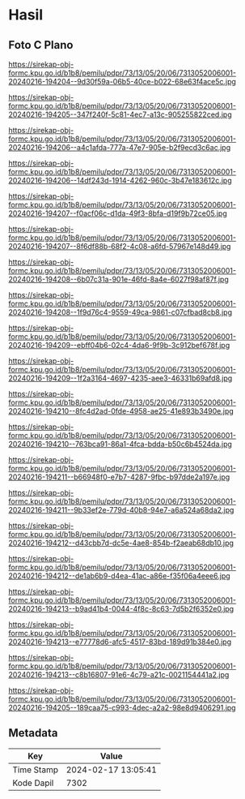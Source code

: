 # Hasil

## Foto C Plano

https://sirekap-obj-formc.kpu.go.id/b1b8/pemilu/pdpr/73/13/05/20/06/7313052006001-20240216-194204--9d30f59a-06b5-40ce-b022-68e63f4ace5c.jpg

https://sirekap-obj-formc.kpu.go.id/b1b8/pemilu/pdpr/73/13/05/20/06/7313052006001-20240216-194205--347f240f-5c81-4ec7-a13c-905255822ced.jpg

https://sirekap-obj-formc.kpu.go.id/b1b8/pemilu/pdpr/73/13/05/20/06/7313052006001-20240216-194206--a4c1afda-777a-47e7-905e-b2f9ecd3c6ac.jpg

https://sirekap-obj-formc.kpu.go.id/b1b8/pemilu/pdpr/73/13/05/20/06/7313052006001-20240216-194206--14df243d-1914-4262-960c-3b47e183612c.jpg

https://sirekap-obj-formc.kpu.go.id/b1b8/pemilu/pdpr/73/13/05/20/06/7313052006001-20240216-194207--f0acf06c-d1da-49f3-8bfa-d19f9b72ce05.jpg

https://sirekap-obj-formc.kpu.go.id/b1b8/pemilu/pdpr/73/13/05/20/06/7313052006001-20240216-194207--8f6df88b-68f2-4c08-a6fd-57967e148d49.jpg

https://sirekap-obj-formc.kpu.go.id/b1b8/pemilu/pdpr/73/13/05/20/06/7313052006001-20240216-194208--6b07c31a-901e-46fd-8a4e-6027f98af87f.jpg

https://sirekap-obj-formc.kpu.go.id/b1b8/pemilu/pdpr/73/13/05/20/06/7313052006001-20240216-194208--1f9d76c4-9559-49ca-9861-c07cfbad8cb8.jpg

https://sirekap-obj-formc.kpu.go.id/b1b8/pemilu/pdpr/73/13/05/20/06/7313052006001-20240216-194209--ebff04b6-02c4-4da6-9f9b-3c912bef678f.jpg

https://sirekap-obj-formc.kpu.go.id/b1b8/pemilu/pdpr/73/13/05/20/06/7313052006001-20240216-194209--1f2a3164-4697-4235-aee3-46331b69afd8.jpg

https://sirekap-obj-formc.kpu.go.id/b1b8/pemilu/pdpr/73/13/05/20/06/7313052006001-20240216-194210--8fc4d2ad-0fde-4958-ae25-41e893b3490e.jpg

https://sirekap-obj-formc.kpu.go.id/b1b8/pemilu/pdpr/73/13/05/20/06/7313052006001-20240216-194210--763bca91-86a1-4fca-bdda-b50c6b4524da.jpg

https://sirekap-obj-formc.kpu.go.id/b1b8/pemilu/pdpr/73/13/05/20/06/7313052006001-20240216-194211--b66948f0-e7b7-4287-9fbc-b97dde2a197e.jpg

https://sirekap-obj-formc.kpu.go.id/b1b8/pemilu/pdpr/73/13/05/20/06/7313052006001-20240216-194211--9b33ef2e-779d-40b8-94e7-a6a524a68da2.jpg

https://sirekap-obj-formc.kpu.go.id/b1b8/pemilu/pdpr/73/13/05/20/06/7313052006001-20240216-194212--d43cbb7d-dc5e-4ae8-854b-f2aeab68db10.jpg

https://sirekap-obj-formc.kpu.go.id/b1b8/pemilu/pdpr/73/13/05/20/06/7313052006001-20240216-194212--de1ab6b9-d4ea-41ac-a86e-f35f06a4eee6.jpg

https://sirekap-obj-formc.kpu.go.id/b1b8/pemilu/pdpr/73/13/05/20/06/7313052006001-20240216-194213--b9ad41b4-0044-4f8c-8c63-7d5b2f6352e0.jpg

https://sirekap-obj-formc.kpu.go.id/b1b8/pemilu/pdpr/73/13/05/20/06/7313052006001-20240216-194213--e77778d6-afc5-4517-83bd-189d91b384e0.jpg

https://sirekap-obj-formc.kpu.go.id/b1b8/pemilu/pdpr/73/13/05/20/06/7313052006001-20240216-194213--c8b16807-91e6-4c79-a21c-0021154441a2.jpg

https://sirekap-obj-formc.kpu.go.id/b1b8/pemilu/pdpr/73/13/05/20/06/7313052006001-20240216-194205--189caa75-c993-4dec-a2a2-98e8d9406291.jpg


## Metadata

| Key        | Value               |
| ---------- | ------------------- |
| Time Stamp | 2024-02-17 13:05:41 |
| Kode Dapil | 7302                |



